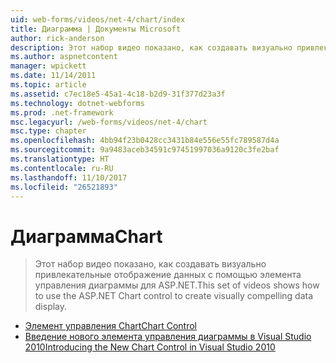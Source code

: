 ```yaml
---
uid: web-forms/videos/net-4/chart/index
title: Диаграмма | Документы Microsoft
author: rick-anderson
description: Этот набор видео показано, как создавать визуально привлекательные отображение данных с помощью элемента управления диаграммы для ASP.NET.
ms.author: aspnetcontent
manager: wpickett
ms.date: 11/14/2011
ms.topic: article
ms.assetid: c7ec18e5-45a1-4c18-b2d9-31f377d23a3f
ms.technology: dotnet-webforms
ms.prod: .net-framework
msc.legacyurl: /web-forms/videos/net-4/chart
msc.type: chapter
ms.openlocfilehash: 4bb94f23b0428cc3431b84e556e55fc789587d4a
ms.sourcegitcommit: 9a9483aceb34591c97451997036a9120c3fe2baf
ms.translationtype: HT
ms.contentlocale: ru-RU
ms.lasthandoff: 11/10/2017
ms.locfileid: "26521893"
---
```

<a name="chart"></a><span data-ttu-id="78703-103">Диаграмма</span><span class="sxs-lookup"><span data-stu-id="78703-103">Chart</span></span>
====================
> <span data-ttu-id="78703-104">Этот набор видео показано, как создавать визуально привлекательные отображение данных с помощью элемента управления диаграммы для ASP.NET.</span><span class="sxs-lookup"><span data-stu-id="78703-104">This set of videos shows how to use the ASP.NET Chart control to create visually compelling data display.</span></span>


- [<span data-ttu-id="78703-105">Элемент управления Chart</span><span class="sxs-lookup"><span data-stu-id="78703-105">Chart Control</span></span>](aspnet-4-quick-hit-chart-control.md)
- [<span data-ttu-id="78703-106">Введение нового элемента управления диаграммы в Visual Studio 2010</span><span class="sxs-lookup"><span data-stu-id="78703-106">Introducing the New Chart Control in Visual Studio 2010</span></span>](aspnet-4-how-do-i-introducing-the-new-chart-control-in-visual-studio-2010.md)
